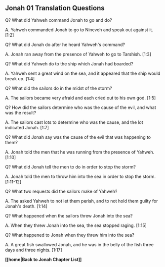 ## Jonah 01 Translation Questions ##

Q? What did Yahweh command Jonah to go and do?

A. Yahweh commanded Jonah to go to Nineveh and speak out against it. [1:2]

Q? What did Jonah do after he heard Yahweh's command?

A. Jonah ran away from the presence of Yahweh to go to Tarshish. [1:3]

Q? What did Yahweh do to the ship which Jonah had boarded?

A. Yahweh sent a great wind on the sea, and it appeared that the ship would break up. [1:4]

Q? What did the sailors do in the midst of the storm?

A. The sailors became very afraid and each cried out to his own god. [1:5]

Q? How did the sailors determine who was the cause of the evil, and what was the result?

A. The sailors cast lots to determine who was the cause, and the lot indicated Jonah. [1:7]

Q? What did Jonah say was the cause of the evil that was happening to them?

A. Jonah told the men that he was running from the presence of Yahweh. [1:10]

Q? What did Jonah tell the men to do in order to stop the storm?

A. Jonah told the men to throw him into the sea in order to stop the storm. [1:11-12]

Q? What two requests did the sailors make of Yahweh?

A. The asked Yahweh to not let them perish, and to not hold them guilty for Jonah's death. [1:14]

Q? What happened when the sailors threw Jonah into the sea?

A. When they threw Jonah into the sea, the sea stopped raging. [1:15]

Q? What happened to Jonah when they threw him into the sea?

A. A great fish swallowed Jonah, and he was in the belly of the fish three days and three nights. [1:17]

__[[home|Back to Jonah Chapter List]]__

